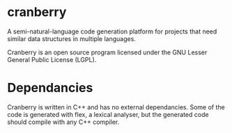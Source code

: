 cranberry
=========

A semi-natural-language code generation platform for projects that need similar data structures in multiple languages.

Cranberry is an open source program licensed under the GNU Lesser General Public License (LGPL).

Dependancies
============
Cranberry is written in C++ and has no external dependancies. Some of the code is generated with
flex, a lexical analyser, but the generated code should compile with any C++ compiler.

